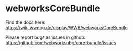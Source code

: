 webworksCoreBundle
=

Find the docs here: https://wiki.wwnbg.de/display/WWB/webworksCoreBundle

Please report bugs as issues in github: https://github.com/webworksnbg/core-bundle/issues

